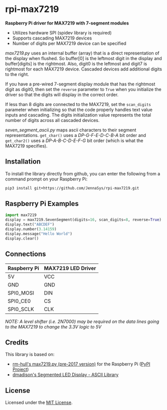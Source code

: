 # rpi-max7219
**Raspberry Pi driver for MAX7219 with 7-segment modules**

* Utilizes hardware SPI (spidev library is required)
* Supports cascading MAX7219 devices
* Number of digits per MAX7219 device can be specified

_max7219.py_ uses an internal buffer (array) that is a direct representation of the display when flushed.  So buffer[0] is the leftmost digit in the display and buffer[digits] is the rightmost.  Also, digit0 is the leftmost and digit7 is rightmost for each MAX7219 device.  Cascaded devices add additional digits to the right.

If you have a pre-wired 7-segment display module that has the rightmost digit as digit0, then set the `reverse` parameter to `True` when you initialize the driver so that the digits will display in the correct order.

If less than 8 digits are connected to the MAX7219, set the `scan_digits` parameter when initializing so that the code properly handles text value inputs and cascading.  The digits initialization value represents the total number of digits across all cascaded devices.

_seven_segment_ascii.py_ maps ascii characters to their segment representations.  `get_char()` uses a *DP-G-F-E-D-C-B-A* bit order and `get_char2()` uses a *DP-A-B-C-D-E-F-G* bit order (which is what the MAX7219 specifies).


## Installation
To install the library directly from github, you can enter the following from a command prompt on your Raspberry Pi:
```bash
pip3 install git+https://github.com/JennaSys/rpi-max7219.git
```


## Raspberry Pi Examples

```python
import max7219
display = max7219.SevenSegment(digits=16, scan_digits=8, reverse=True)
display.text("ABCDEF")
display.number(3.14159)
display.message("Hello World")
display.clear()
```

## Connections

Raspberry Pi     | MAX7219 LED Driver
---------------- | ----------------------
5V               | VCC 
GND              | GND
SPI0_MOSI        | DIN
SPI0_CE0         | CS
SPI0_SCLK        | CLK

*NOTE: A level shifter (i.e. 2N7000) may be required on the data lines going to the MAX7219 to change the 3.3V logic to 5V*


## Credits
This library is based on:
* [rm-hull's max7219.py (pre-2017 version)](https://github.com/rm-hull/max7219) for the Raspberry Pi ([PyPI Project](https://pypi.org/project/max7219/))
* [dmadison's Segmented LED Display - ASCII Library](https://github.com/dmadison/LED-Segment-ASCII)


## License

Licensed under the [MIT License](http://opensource.org/licenses/MIT).
